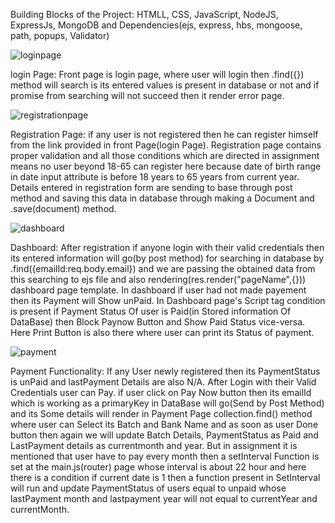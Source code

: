 Building Blocks of the Project: HTMLL, CSS, JavaScript, NodeJS, ExpressJs, MongoDB and Dependencies(ejs, express, hbs, mongoose, path, popups, Validator)

![loginpage](https://user-images.githubusercontent.com/68116883/208151279-1cc96004-cf16-4457-b5fb-ccaf149ead8d.png)

login Page:
Front page is login page, where user will login then <Collection>.find({}) method will search is its entered values is present in database or not and if promise from 
searching will not succeed then it render error page.

![registrationpage](https://user-images.githubusercontent.com/68116883/208151373-30ab304a-a70a-4097-9eba-f06f88b8f3f8.png)

Registration Page:
if any user is not registered then he can register himself from the link provided in front Page(login Page). Registration page contains proper validation and all those
conditions which are directed in assignment means no user beyond 18-65 can register here because date of birth range in date input attribute is before 18 years to 65 years 
from current year. Details entered in registration form are sending to base through post method and saving this data in database through making a Document and
<collection>.save(document) method.

![dashboard](https://user-images.githubusercontent.com/68116883/208151409-8391d4ef-743d-4bf6-bd00-9159c897205b.png)

Dashboard:
After registration if anyone login with their valid credentials then its entered information will go(by post method) for searching in database by <collection>.find({emailId:req.body.email})
and we are passing the obtained data from this searching to ejs file and also rendering(res.render("pageName",{<data>})) dashboard page template. In dashboard if user had not made payement then its
Payment will Show unPaid. In Dashboard page's Script tag condition is present if Payment Status Of user is Paid(in Stored information Of DataBase) then Block Paynow Button and Show Paid Status vice-versa.
Here Print Button is also there where user can print its Status of payment.

![payment](https://user-images.githubusercontent.com/68116883/208151440-abed2641-4df3-42b0-930a-3a10b25f5cce.png)

Payment Functionality:
If any User newly registered then its PaymentStatus is unPaid and lastPayment Details are also N/A. After Login with their Valid Credentials user can Pay. if user click
on Pay Now button then its emailId which is working as a primaryKey in DataBase will go(Send by Post Method) and its Some details will render in Payment Page collection.find() method
where user can Select its Batch and Bank Name and as soon as user Done button then again we will update Batch Details, PaymentStatus as Paid and LastPayment details as
currentmonth and year. But in assignment it is mentioned that user have to pay every month then a setInterval Function is set at the main.js(router) page whose interval is
about 22 hour and here there is a condition if current date is 1 then a function present in SetInterval will run and update PaymentStatus of users equal to unpaid whose
lastPayment month and lastpayment year will not equal to currentYear and currentMonth.
